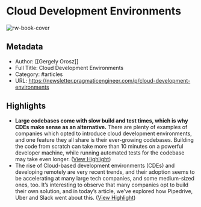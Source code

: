 # Cloud Development Environments

![rw-book-cover](https://substackcdn.com/image/fetch/w_1200,h_600,c_fill,f_jpg,q_auto:good,fl_progressive:steep,g_auto/https%3A%2F%2Fsubstack-post-media.s3.amazonaws.com%2Fpublic%2Fimages%2F1c6d0196-f35d-4c7b-8781-7afff8d092ab_1840x1458.png)

## Metadata
- Author: [[Gergely Orosz]]
- Full Title: Cloud Development Environments
- Category: #articles
- URL: https://newsletter.pragmaticengineer.com/p/cloud-development-environments

## Highlights
- **Large codebases come with slow build and test times, which is why CDEs make sense as an alternative.** There are plenty of examples of companies which opted to introduce cloud development environments, and one feature they all share is their ever-growing codebases. Building the code from scratch can take more than 10 minutes on a powerful developer machine, while running automated tests for the codebase may take even longer. ([View Highlight](https://read.readwise.io/read/01h4a7y4debrjc2rxtehh49w0f))
- The rise of Cloud-based development environments (CDEs) and developing remotely are very recent trends, and their adoption seems to be accelerating at many large tech companies, and some medium-sized ones, too.
  It’s interesting to observe that many companies opt to build their own solution, and in today’s article, we’ve explored how Pipedrive, Uber and Slack went about this. ([View Highlight](https://read.readwise.io/read/01h4a8mmzj17dzjhwprfqvc1zb))
